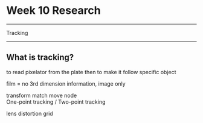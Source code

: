 # Week 10 Research
- - -   
Tracking   
- - - 
## What is tracking?
to read pixelator from the plate then to make it follow specific object

film = no 3rd dimension information, image only     
   

transform match move node    
One-point tracking / Two-point tracking


lens distortion grid   

